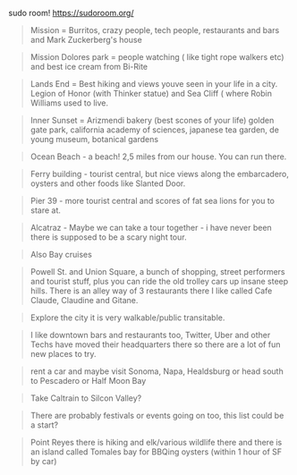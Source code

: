 sudo room! https://sudoroom.org/

> Mission = Burritos, crazy people, tech people, restaurants and bars and Mark Zuckerberg's house

> Mission Dolores park = people watching ( like tight rope walkers etc) and best ice cream from Bi-Rite

> Lands End = Best hiking and views youve seen in your life in a city. Legion of Honor (with Thinker statue) and Sea Cliff ( where Robin Williams used to live.

> Inner Sunset = Arizmendi bakery (best scones of your life) golden gate park, california academy of sciences, japanese tea garden, de young museum, botanical gardens

> Ocean Beach - a beach! 2,5 miles from our house. You can run there.

> Ferry building - tourist central, but nice views along the embarcadero, oysters and other foods like Slanted Door.

> Pier 39 - more tourist central and scores of fat sea lions for you to stare at.

> Alcatraz - Maybe we can take a tour together - i have never been there is supposed to be a scary night tour.

> Also Bay cruises

> Powell St. and Union Square, a bunch of shopping, street performers and tourist stuff, plus you can ride the old trolley cars up insane steep hills. There is an alley way of 3 restaurants there I like called Cafe Claude, Claudine and Gitane.

> Explore the city it is very walkable/public transitable.

> I like downtown bars and restaurants too, Twitter, Uber and other Techs have moved their headquarters there so there are a lot of fun new places to try.

> rent a car and maybe visit Sonoma, Napa,  Healdsburg or head south to Pescadero or Half Moon Bay

> Take Caltrain to Silcon Valley?

> There are probably festivals or events going on too, this list could be a start?

> Point Reyes there is hiking and elk/various wildlife there and there is an island called Tomales bay for BBQing oysters (within 1 hour of SF by car)
